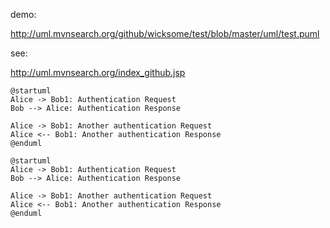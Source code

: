 demo: 

http://uml.mvnsearch.org/github/wicksome/test/blob/master/uml/test.puml

see:

http://uml.mvnsearch.org/index_github.jsp

```uml
@startuml
Alice -> Bob1: Authentication Request
Bob --> Alice: Authentication Response

Alice -> Bob1: Another authentication Request
Alice <-- Bob1: Another authentication Response
@enduml
```

```puml
@startuml
Alice -> Bob1: Authentication Request
Bob --> Alice: Authentication Response

Alice -> Bob1: Another authentication Request
Alice <-- Bob1: Another authentication Response
@enduml
```

